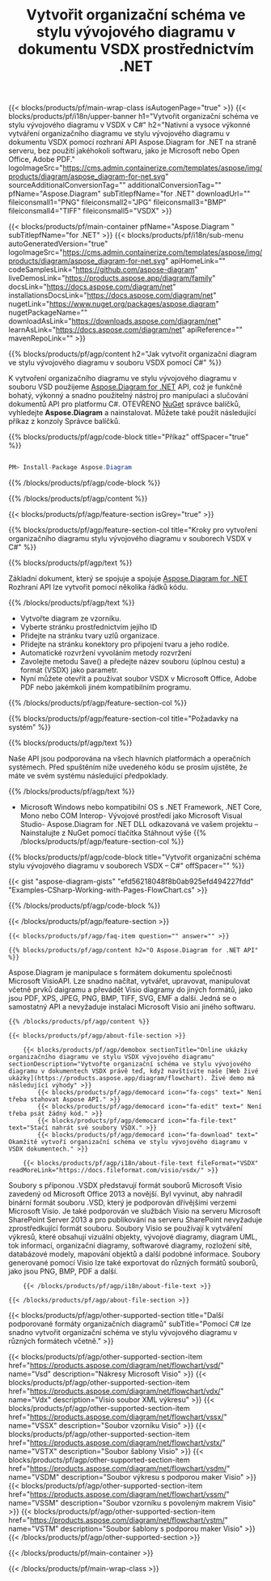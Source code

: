 ﻿---
title: Vytvořit organizační schéma ve stylu vývojového diagramu v dokumentu VSDX prostřednictvím .NET 
weight: 3050
url: /cs/net/flowchart/vsdx/ 
description: C# zdrojový kód k vytvoření organizačního diagramu ve stylu vývojového diagramu v souboru vsdx na platformách .NET Framework, .NET Core, Mono.
---
{{< blocks/products/pf/main-wrap-class isAutogenPage="true" >}}
{{< blocks/products/pf/i18n/upper-banner h1="Vytvořit organizační schéma ve stylu vývojového diagramu v VSDX v C#" h2="Nativní a vysoce výkonné vytváření organizačního diagramu ve stylu vývojového diagramu v dokumentu VSDX pomocí rozhraní API Aspose.Diagram for .NET na straně serveru, bez použití jakéhokoli softwaru, jako je Microsoft nebo Open Office, Adobe PDF." logoImageSrc="https://cms.admin.containerize.com/templates/aspose/img/products/diagram/aspose_diagram-for-net.svg" sourceAdditionalConversionTag="" additionalConversionTag="" pfName="Aspose.Diagram" subTitlepfName="for .NET" downloadUrl="" fileiconsmall1="PNG" fileiconsmall2="JPG" fileiconsmall3="BMP" fileiconsmall4="TIFF" fileiconsmall5="VSDX" >}}

{{< blocks/products/pf/main-container pfName="Aspose.Diagram " subTitlepfName="for .NET" >}}
{{< blocks/products/pf/i18n/sub-menu autoGeneratedVersion="true" logoImageSrc="https://cms.admin.containerize.com/templates/aspose/img/products/diagram/aspose_diagram-for-net.svg" apiHomeLink="" codeSamplesLink="https://github.com/aspose-diagram" liveDemosLink="https://products.aspose.app/diagram/family" docsLink="https://docs.aspose.com/diagram/net" installationsDocsLink="https://docs.aspose.com/diagram/net" nugetLink="https://www.nuget.org/packages/aspose.diagram" nugetPackageName="" downloadAsLink="https://downloads.aspose.com/diagram/net" learnAsLink="https://docs.aspose.com/diagram/net" apiReference="" mavenRepoLink="" >}}

{{% blocks/products/pf/agp/content h2="Jak vytvořit organizační diagram ve stylu vývojového diagramu v souboru VSDX pomocí C#" %}}

 K vytvoření organizačního diagramu ve stylu vývojového diagramu v souboru VSD použijeme
 [Aspose.Diagram for .NET](https://products.aspose.com/diagram/net) 
 API, což je funkčně bohatý, výkonný a snadno použitelný nástroj pro manipulaci a slučování dokumentů API pro platformu C#. OTEVŘENO
 [NuGet](https://www.nuget.org/packages/aspose.diagram) 
 správce balíčků, vyhledejte
 **Aspose.Diagram** 
 a nainstalovat. Můžete také použít následující příkaz z konzoly Správce balíčků.

{{% blocks/products/pf/agp/code-block title="Příkaz" offSpacer="true" %}}

```cs

PM> Install-Package Aspose.Diagram


```

{{% /blocks/products/pf/agp/code-block %}}

{{% /blocks/products/pf/agp/content %}}

{{< blocks/products/pf/agp/feature-section isGrey="true" >}}

{{% blocks/products/pf/agp/feature-section-col title="Kroky pro vytvoření organizačního diagramu stylu vývojového diagramu v souborech VSDX v C#" %}}

{{% blocks/products/pf/agp/text %}}

 Základní dokument, který se spojuje a spojuje
 [Aspose.Diagram for .NET](https://products.aspose.com/diagram/net) 
 Rozhraní API lze vytvořit pomocí několika řádků kódu.

{{% /blocks/products/pf/agp/text %}}

+ Vytvořte diagram ze vzorníku.
+ Vyberte stránku prostřednictvím jejího ID
+ Přidejte na stránku tvary uzlů organizace.
+ Přidejte na stránku konektory pro připojení tvaru a jeho rodiče.
+ Automatické rozvržení vyvoláním metody rozvržení
+ Zavolejte metodu Save() a předejte název souboru (úplnou cestu) a formát (VSDX) jako parametr.
+ Nyní můžete otevřít a používat soubor VSDX v Microsoft Office, Adobe PDF nebo jakémkoli jiném kompatibilním programu.

{{% /blocks/products/pf/agp/feature-section-col %}}

{{% blocks/products/pf/agp/feature-section-col title="Požadavky na systém" %}}

{{% blocks/products/pf/agp/text %}}

 Naše API jsou podporována na všech hlavních platformách a operačních systémech. Před spuštěním níže uvedeného kódu se prosím ujistěte, že máte ve svém systému následující předpoklady.

{{% /blocks/products/pf/agp/text %}}

- Microsoft Windows nebo kompatibilní OS s .NET Framework, .NET Core, Mono nebo COM Interop- Vývojové prostředí jako Microsoft Visual Studio- Aspose.Diagram for .NET DLL odkazovaná ve vašem projektu – Nainstalujte z NuGet pomocí tlačítka Stáhnout výše
{{% /blocks/products/pf/agp/feature-section-col %}}

{{% blocks/products/pf/agp/code-block title="Vytvořit organizační schéma stylu vývojového diagramu v souborech VSDX – C#" offSpacer="" %}}

{{< gist "aspose-diagram-gists" "efd56218048f8b0ab925efd494227fdd" "Examples-CSharp-Working-with-Pages-FlowChart.cs" >}}


{{% /blocks/products/pf/agp/code-block %}}

{{< /blocks/products/pf/agp/feature-section >}}

    {{< blocks/products/pf/agp/faq-item question="" answer="" >}}


<!-- aboutfile Starts -->

    {{% blocks/products/pf/agp/content h2="O Aspose.Diagram for .NET API" %}}

 Aspose.Diagram je manipulace s formátem dokumentu společnosti Microsoft VisioAPI. Lze snadno načítat, vytvářet, upravovat, manipulovat včetně prvků daigramu a převádět Visio diagramy do jiných formátů, jako jsou PDF, XPS, JPEG, PNG, BMP, TIFF, SVG, EMF a další. Jedná se o samostatný API a nevyžaduje instalaci Microsoft Visio ani jiného softwaru.  



    {{% /blocks/products/pf/agp/content %}}
    
    {{< blocks/products/pf/agp/about-file-section >}}
    
        {{< blocks/products/pf/agp/demobox sectionTitle="Online ukázky organizačního diagramu ve stylu VSDX vývojového diagramu" sectionDescription="Vytvořte organizační schéma ve stylu vývojového diagramu v dokumentech VSDX právě teď, když navštívíte naše [Web živé ukázky](https://products.aspose.app/diagram/flowchart). Živé demo má následující výhody" >}}
            {{< blocks/products/pf/agp/democard icon="fa-cogs" text=" Není třeba stahovat Aspose API." >}}
            {{< blocks/products/pf/agp/democard icon="fa-edit" text=" Není třeba psát žádný kód." >}}
            {{< blocks/products/pf/agp/democard icon="fa-file-text" text="Stačí nahrát své soubory VSDX." >}}
            {{< blocks/products/pf/agp/democard icon="fa-download" text=" Okamžitě vytvoří organizační schéma ve stylu vývojového diagramu v VSDX dokumentech." >}}
    
        {{< blocks/products/pf/agp/i18n/about-file-text fileFormat="VSDX" readMoreLink="https://docs.fileformat.com/visio/vsdx/" >}}
Soubory s příponou .VSDX představují formát souborů Microsoft Visio zavedený od Microsoft Office 2013 a novější. Byl vyvinut, aby nahradil binární formát souboru .VSD, který je podporován dřívějšími verzemi Microsoft Visio. Je také podporován ve službách Visio na serveru Microsoft SharePoint Server 2013 a pro publikování na serveru SharePoint nevyžaduje zprostředkující formát souboru. Soubory Visio se používají k vytváření výkresů, které obsahují vizuální objekty, vývojové diagramy, diagram UML, tok informací, organizační diagramy, softwarové diagramy, rozložení sítě, databázové modely, mapování objektů a další podobné informace. Soubory generované pomocí Visio lze také exportovat do různých formátů souborů, jako jsou PNG, BMP, PDF a další. 

        {{< /blocks/products/pf/agp/i18n/about-file-text >}}
    
    {{< /blocks/products/pf/agp/about-file-section >}}

<!-- aboutfile Ends -->

{{< blocks/products/pf/agp/other-supported-section title="Další podporované formáty organizačních diagramů" subTitle="Pomocí C# lze snadno vytvořit organizační schéma ve stylu vývojového diagramu v různých formátech včetně." >}}

{{< blocks/products/pf/agp/other-supported-section-item href="https://products.aspose.com/diagram/net/flowchart/vsd/" name="Vsd" description="Nákresy Microsoft Visio" >}}
{{< blocks/products/pf/agp/other-supported-section-item href="https://products.aspose.com/diagram/net/flowchart/vdx/" name="Vdx" description="Visio soubor XML výkresu" >}}
{{< blocks/products/pf/agp/other-supported-section-item href="https://products.aspose.com/diagram/net/flowchart/vssx/" name="VSSX" description="Soubor vzorníku Visio" >}}
{{< blocks/products/pf/agp/other-supported-section-item href="https://products.aspose.com/diagram/net/flowchart/vstx/" name="VSTX" description="Soubor šablony Visio" >}}
{{< blocks/products/pf/agp/other-supported-section-item href="https://products.aspose.com/diagram/net/flowchart/vsdm/" name="VSDM" description="Soubor výkresu s podporou maker Visio" >}}
{{< blocks/products/pf/agp/other-supported-section-item href="https://products.aspose.com/diagram/net/flowchart/vssm/" name="VSSM" description="Soubor vzorníku s povoleným makrem Visio" >}}
{{< blocks/products/pf/agp/other-supported-section-item href="https://products.aspose.com/diagram/net/flowchart/vstm/" name="VSTM" description="Soubor šablony s podporou maker Visio" >}}
{{< /blocks/products/pf/agp/other-supported-section >}}

{{< /blocks/products/pf/main-container >}}
    
{{< /blocks/products/pf/main-wrap-class >}}